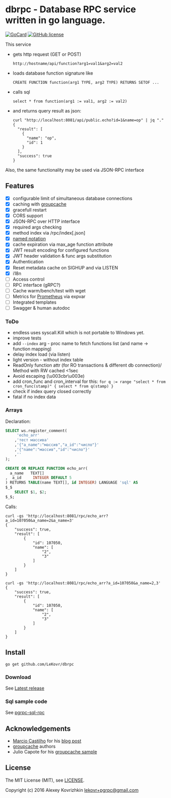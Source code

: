 # dbrpc - Database RPC service written in go language.

[![GoCard][1]][2]
[![GitHub license][3]][4]

[1]: https://goreportcard.com/badge/LeKovr/dbrpc
[2]: https://goreportcard.com/report/github.com/LeKovr/dbrpc
[3]: https://img.shields.io/badge/license-MIT-blue.svg
[4]: LICENSE

This service

* gets http request (GET or POST)
    ```
    http://hostname/api/function?arg1=val1&arg2=val2
    ```
* loads database function signature like
    ```
    CREATE FUNCTION function(arg1 TYPE, arg2 TYPE) RETURNS SETOF ...
    ```
* calls sql
    ```
    select * from function(arg1 := val1, arg2 := val2)
    ```
* and returns query result as json:
    ```
    curl "http://localhost:8081/api/public.echo?id=1&name=op" | jq "."
    {
      "result": [
        {
          "name": "op",
          "id": 1
        }
      ],
      "success": true
    }
    ```

Also, the same functionality may be used via JSON-RPC interface

## Features

* [x] configurable limit of simultaneous database connections
* [x] caching with [groupcache](github.com/golang/groupcache)
* [x] gracefull restart
* [x] CORS support
* [x] JSON-RPC over HTTP interface
* [x] required args checking
* [x] method index via /rpc/index[.json]
* [x] [named notation](https://www.postgresql.org/docs/devel/static/sql-syntax-calling-funcs.html)
* [x] cache expiration via max_age function attribute
* [x] JWT result encoding for configured functions
* [x] JWT header validation & func args substitution
* [x] Authentication
* [x] Reset metadata cache on SIGHUP and via LISTEN
* [x] i18n
* [ ] Access control
* [ ] RPC interface (gRPC?)
* [ ] Cache warm/bench/test with wget
* [ ] Metrics for [Prometheus](https://prometheus.io/) via expvar
* [ ] Integrated templates
* [ ] Swagger & human autodoc

### ToDo

* endless uses syscall.Kill which is not portable to Windows yet.
* improve tests
* add `--index` arg - proc name to fetch functions list (and name -> function mapping)
* delay index load (via listen)
* light version - without index table
* ReadOnly function attr (for RO transactions & different db connection)/ Method with RW cached <1sec
* Avoid escaping (\u003cbr\u003e)
* add cron_func and cron_interval for this: `for q := range "select * from cron_func(stamp)" { select * from q(stamp) }`
* check if index query closed correctly
* fatal if no index data

### Arrays

Declaration:
```sql
SELECT ws.register_comment(
     'echo_arr'
    ,'тест массива'
    ,'{"a_name":"массив","a_id":"число"}'
    ,'{"name":"массив","id":"число"}'
    ,''
);

CREATE OR REPLACE FUNCTION echo_arr(
  a_name   TEXT[]
,  a_id     INTEGER DEFAULT 5
) RETURNS TABLE(name TEXT[], id INTEGER) LANGUAGE 'sql' AS
$_$
    SELECT $1, $2;
$_$;
```

Calls:
```
curl -gs 'http://localhost:8081/rpc/echo_arr?a_id=107050&a_name=2&a_name=3'
{
    "success": true,
    "result": [
        {
            "id": 107050,
            "name": [
                "2",
                "3"
            ]
        }
    ]
}

curl -gs 'http://localhost:8081/rpc/echo_arr?a_id=107050&a_name=2,3'
{
    "success": true,
    "result": [
        {
            "id": 107050,
            "name": [
                "2",
                "3"
            ]
        }
    ]
}
```

## Install

```
go get github.com/LeKovr/dbrpc
```

### Download

See [Latest release](https://github.com/LeKovr/dbrpc/releases/latest)

### Sql sample code

See [pgrpc-sql-rpc](https://github.com/pgrpc/pgrpc-sql-rpc)

## Acknowledgements

* [Marcio Castilho](http://marcio.io) for his [blog post](http://marcio.io/2015/07/handling-1-million-requests-per-minute-with-golang/)
* [groupcache](https://github.com/golang/groupcache) authors
* Julio Capote for his [groupcache sample](https://github.com/capotej/groupcache-db-experiment)

## License

The MIT License (MIT), see [LICENSE](LICENSE).

Copyright (c) 2016 Alexey Kovrizhkin <lekovr+pgrpc@gmail.com>
